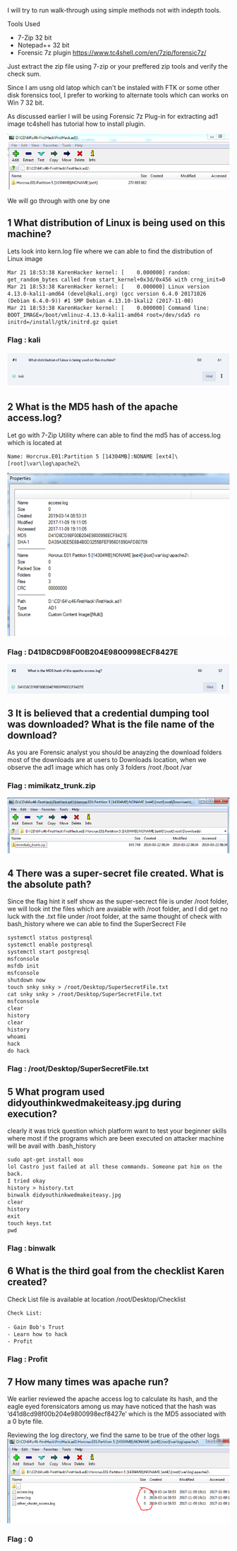 
I will try to run walk-through using simple methods not with indepth tools.

Tools Used 
  - 7-Zip 32 bit
  - Notepad++ 32 bit
  - Forensic 7z plugin https://www.tc4shell.com/en/7zip/forensic7z/

Just extract the zip file using 7-zip or your preffered zip tools and verify the check sum.

Since I am usng old latop which can't be instaled with FTK or some other disk forensics tool, I prefer to working to alternate tools which can works on Win 7 32 bit.

As discussed earlier I will be using Forensic 7z Plug-in for extracting ad1 image tc4shell has tutorial how to install plugin.

![Image of 7z Extension](https://github.com/th3c0rt3x/CyberDefenders/blob/main/c46-FirstHack/c46_1.PNG)


We will go through with one by one

## 1  What distribution of Linux is being used on this machine? 
  Lets look into kern.log file where we can able to find the distribution of Linux image
  
  ```
  Mar 21 18:53:38 KarenHacker kernel: [    0.000000] random: get_random_bytes called from start_kernel+0x3d/0x456 with crng_init=0
Mar 21 18:53:38 KarenHacker kernel: [    0.000000] Linux version 4.13.0-kali1-amd64 (devel@kali.org) (gcc version 6.4.0 20171026 (Debian 6.4.0-9)) #1 SMP Debian 4.13.10-1kali2 (2017-11-08)
Mar 21 18:53:38 KarenHacker kernel: [    0.000000] Command line: BOOT_IMAGE=/boot/vmlinuz-4.13.0-kali1-amd64 root=/dev/sda5 ro initrd=/install/gtk/initrd.gz quiet
```
### Flag : kali
![](https://github.com/th3c0rt3x/CyberDefenders/blob/main/c46-FirstHack/c46_1A.PNG)
## 2  What is the MD5 hash of the apache access.log? 
  Let go with 7-Zip Utility where can able to find the md5 has of access.log which is located at 
  
  ```
  Name: Horcrux.E01:Partition 5 [14304MB]:NONAME [ext4]\[root]\var\log\apache2\
  ```
  ![](https://github.com/th3c0rt3x/CyberDefenders/blob/main/c46-FirstHack/c46_2A.PNG)
### Flag : D41D8CD98F00B204E9800998ECF8427E
![](https://github.com/th3c0rt3x/CyberDefenders/blob/main/c46-FirstHack/c46_2A_1.PNG)

## 3 It is believed that a credential dumping tool was downloaded? What is the file name of the download? 
  As you are Forensic analyst you should be anayzing the download folders most of the downloads are at users to Downloads location, when we observe the ad1 image which has only 3 folders /root /boot /var
  ### Flag : mimikatz_trunk.zip
 ![](https://github.com/th3c0rt3x/CyberDefenders/blob/main/c46-FirstHack/C46_3A.PNG)
  
## 4  There was a super-secret file created. What is the absolute path? 
  Since the flag hint it self show as the super-secrect file is under /root folder, we will look int the files which are avaiable with /root folder, and I did get no luck with the .txt file under /root folder, at the same thought of check with bash_history where we can able to find the SuperSecrect File
```
systemctl status postgresql
systemctl enable postgresql
systemctl start postgresql
msfconsole
msfdb init
msfconsole
shutdown now
touch snky snky > /root/Desktop/SuperSecretFile.txt
cat snky snky > /root/Desktop/SuperSecretFile.txt 
msfconsole 
clear
history
clear
history
whoami
hack
do hack
```
### Flag : /root/Desktop/SuperSecretFile.txt

## 5 What program used didyouthinkwedmakeiteasy.jpg during execution? 
clearly it was trick question which platform want to test your beginner skills where most if the programs which are been executed on attacker machine will be avail with .bash_history
```
sudo apt-get install moo
lol Castro just failed at all these commands. Someone pat him on the back. 
I tried okay
history > history.txt
binwalk didyouthinkwedmakeiteasy.jpg 
clear
history
exit
touch keys.txt
pwd
```
### Flag : binwalk

## 6  What is the third goal from the checklist Karen created? 
  Check List file is available at location /root/Desktop/Checklist
  ```
  Check List:

- Gain Bob's Trust
- Learn how to hack
- Profit
```
### Flag : Profit
## 7 How many times was apache run? 
 We earlier reviewed the apache access log to calculate its hash, and the eagle eyed forensicators among us may have noticed that the hash was ‘d41d8cd98f00b204e9800998ecf8427e’ which is the MD5 associated with a 0 byte file.

Reviewing the log directory, we find the same to be true of the other logs
![](https://github.com/th3c0rt3x/CyberDefenders/blob/main/c46-FirstHack/c46_7.PNG)
### Flag : 0
